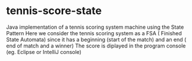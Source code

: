 # tennis-score-state
Java implementation of a tennis scoring system machine using the State Pattern
Here we consider the tennis scoring system as a FSA ( Finished State Automata) since it has a beginning (start of the match) and an end ( end of match and a winner)
The score is diplayed in the program console (eg. Eclipse  or IntelliJ console)
